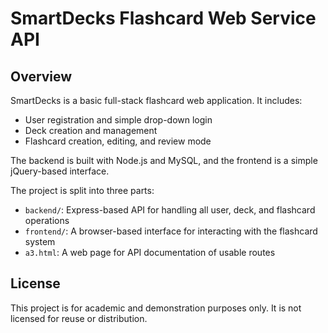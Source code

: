 # SmartDecks Flashcard Web Service API

## Overview

SmartDecks is a basic full-stack flashcard web application. It includes:

- User registration and simple drop-down login
- Deck creation and management
- Flashcard creation, editing, and review mode

The backend is built with Node.js and MySQL, and the frontend is a simple jQuery-based interface.

The project is split into three parts:
- `backend/`: Express-based API for handling all user, deck, and flashcard operations
- `frontend/`: A browser-based interface for interacting with the flashcard system
- `a3.html`: A web page for API documentation of usable routes

## License

This project is for academic and demonstration purposes only. It is not licensed for reuse or distribution.
